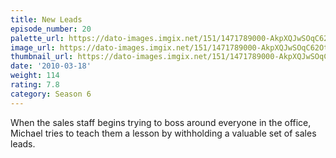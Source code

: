 ```yaml
---
title: New Leads
episode_number: 20
palette_url: https://dato-images.imgix.net/151/1471789000-AkpXQJwSOqC62OtgFodSFwgxx9p.jpg?ixlib=rb-1.1.0&ch=DPR%2CWidth&auto=enhance&palette=json
image_url: https://dato-images.imgix.net/151/1471789000-AkpXQJwSOqC62OtgFodSFwgxx9p.jpg?ixlib=rb-1.1.0&ch=DPR%2CWidth&auto=compress%2Cformat&w=500
thumbnail_url: https://dato-images.imgix.net/151/1471789000-AkpXQJwSOqC62OtgFodSFwgxx9p.jpg?ixlib=rb-1.1.0&ch=DPR%2CWidth&auto=enhance&w=500&h=280&fit=crop&fm=jpg
date: '2010-03-18'
weight: 114
rating: 7.8
category: Season 6
---
```


When the sales staff begins trying to boss around everyone in the office, Michael tries to teach them a lesson by withholding a valuable set of sales leads.